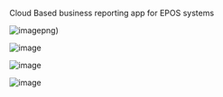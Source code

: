 Cloud Based business reporting app for EPOS systems

![image](https://user-images.githubusercontent.com/22998003/116472199-7e5f2b80-a86d-11eb-8b1a-f4388eaaea5b.png)png)

![image](https://user-images.githubusercontent.com/22998003/116471690-e3665180-a86c-11eb-9131-a826924999e8.png)

![image](https://user-images.githubusercontent.com/22998003/116472973-810e5080-a86e-11eb-8686-1393d9c37b29.png)

![image](https://user-images.githubusercontent.com/22998003/116473131-ba46c080-a86e-11eb-8b8d-e1d926e189a0.png)
